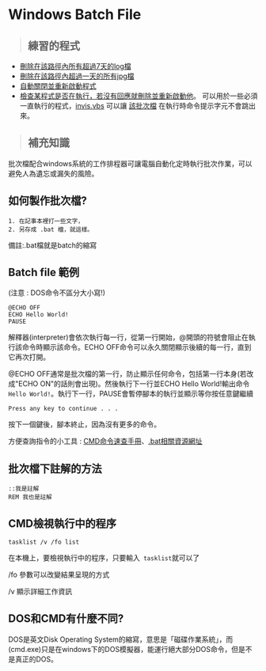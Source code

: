 # Windows Batch File

>## 練習的程式
- [刪除在該路徑內所有超過7天的log檔](windows_batch_file/deloldlogs.bat)
- [刪除在該路徑內超過一天的所有jpg檔](windows_batch_file/deloldphoto.bat)
- [自動關閉並重新啟動程式](windows_batch_file/auto_restart_your_program.bat)
- [檢查某程式是否在執行，若沒有回應就刪除並重新啟動他](windows_batch_file/checkapp.bat)。 
可以用於一些必須一直執行的程式，[invis.vbs](windows_batch_file/invis.vbs) 可以讓 [該批次檔](windows_batch_file/checkapp.bat) 在執行時命令提示字元不會跳出來。

>## 補充知識
批次檔配合windows系統的工作排程器可讓電腦自動化定時執行批次作業，可以避免人為遺忘或漏失的風險。

## 如何製作批次檔?
```
1. 在記事本裡打一些文字，
2. 另存成 .bat 檔，就這樣。
```
備註:.bat檔就是batch的縮寫

## Batch file 範例 
(注意 : DOS命令不區分大小寫!)
```
@ECHO OFF
ECHO Hello World!
PAUSE
```
解釋器(interpreter)會依次執行每一行，從第一行開始，@開頭的符號會阻止在執行該命令時顯示該命令。ECHO OFF命令可以永久關閉顯示後續的每一行，直到它再次打開。

@ECHO OFF通常是批次檔的第一行，防止顯示任何命令，包括第一行本身(若改成"ECHO ON"的話則會出現)。然後執行下一行並ECHO Hello World!輸出命令``Hello World!``。執行下一行，PAUSE會暫停腳本的執行並顯示等你按任意鍵繼續
```
Press any key to continue . . .
```
按下一個鍵後，腳本終止，因為沒有更多的命令。

方便查詢指令的小工具 : [CMD命令速查手冊](http://www.cas.idv.tw/Documents/Micorsoft/CMDManual/CMD%E5%91%BD%E4%BB%A4%E9%80%9F%E6%9F%A5%E6%89%8B%E5%86%8A.asp)、[.bat相關資源網址](windows_batch_file/batch_resource.md)

## 批次檔下註解的方法
```
::我是註解
REM 我也是註解
```
## CMD檢視執行中的程序
```
tasklist /v /fo list
```
在本機上，要檢視執行中的程序，只要輸入`
tasklist`就可以了 

/fo 參數可以改變結果呈現的方式 

/v 顯示詳細工作資訊
## DOS和CMD有什麼不同?
DOS是英文Disk Operating System的縮寫，意思是「磁碟作業系統」，而(cmd.exe)只是在windows下的DOS模擬器，能運行絕大部分DOS命令，但是不是真正的DOS。

